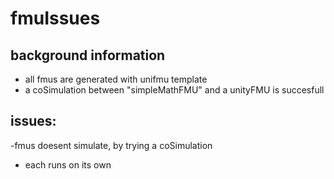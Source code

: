# fmuIssues

## background information
- all fmus are generated with unifmu template
- a coSimulation between "simpleMathFMU" and a unityFMU is succesfull
## issues:
-fmus doesent simulate, by trying a coSimulation
 - each runs on its own
